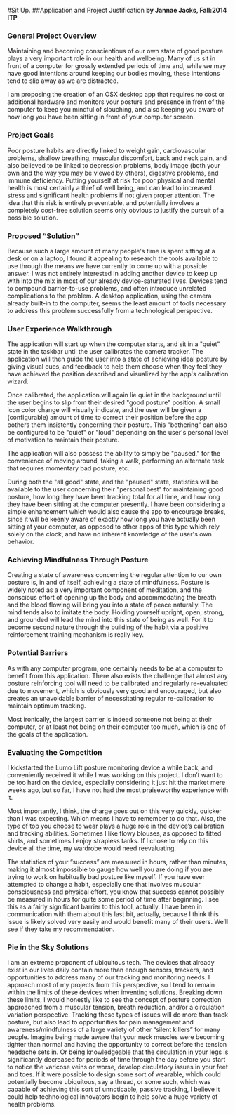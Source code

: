 #Sit Up. 
##Application and Project Justification
**by Jannae Jacks, Fall:2014 ITP**

### General Project Overview

Maintaining and becoming conscientious of our own state of good posture plays a very important role in our health and wellbeing. Many of us sit in front of a computer for grossly extended periods of time and, while we may have good intentions around keeping our bodies moving, these intentions tend to slip away as we are distracted.

I am proposing the creation of an OSX desktop app that requires no cost or additional hardware and monitors your posture and presence in front of the computer to keep you mindful of slouching, and also keeping you aware of how long you have been sitting in front of your computer screen.

### Project Goals

Poor posture habits are directly linked to weight gain, cardiovascular problems, shallow breathing, muscular discomfort, back and neck pain, and also believed to be linked to depression problems, body image (both your own and the way you may be viewed by others), digestive problems, and immune deficiency. Putting yourself at risk for poor physical and mental health is most certainly a thief of well being, and can lead to increased stress and significant health problems if not given proper attention. The idea that this risk is entirely preventable, and potentially involves a completely cost-free solution seems only obvious to justify the pursuit of a possible solution.

### Proposed “Solution”

Because such a large amount of many people's time is spent sitting at a desk or on a laptop, I found it appealing to research the tools available to use through the means we have currently to come up with a possible answer. I was not entirely interested in adding another device to keep up with into the mix in most of our already device-saturated lives. Devices tend to compound barrier-to-use problems, and often introduce unrelated complications to the problem. A desktop application, using the camera already built-in to the computer, seems the least amount of tools necessary to address this problem successfully from a technological perspective.

### User Experience Walkthrough

The application will start up when the computer starts, and sit in a "quiet" state in the taskbar until the user calibrates the camera tracker. The application will then guide the user into a state of achieving ideal posture by giving visual cues, and feedback to help them choose when they feel they have achieved the position described and visualized by the app's calibration wizard.

Once calibrated, the application will again lie quiet in the background until the user begins to slip from their desired "good posture" position. A small icon color change will visually indicate, and the user will be given a (configurable) amount of time to correct their position before the app bothers them insistently concerning their posture. This "bothering" can also be configured to be "quiet" or "loud" depending on the user's personal level of motivation to maintain their posture.

The application will also possess the ability to simply be "paused," for the convenience of moving around, taking a walk, performing an alternate task that requires momentary bad posture, etc.

During both the "all good" state, and the "paused" state, statistics will be available to the user concerning their "personal best" for maintaining good posture, how long they have been tracking total for all time, and how long they have been sitting at the computer presently.
I have been considering a simple enhancement which would also cause the app to encourage breaks, since it will be keenly aware of exactly how long you have actually been sitting at your computer, as opposed to other apps of this type which rely solely on the clock, and have no inherent knowledge of the user's own behavior.

### Achieving Mindfulness Through Posture

Creating a state of awareness concerning the regular attention to our own posture is, in and of itself, achieving a state of mindfulness. Posture is widely noted as a very important component of meditation, and the conscious effort of opening up the body and accommodating the breath and the blood flowing will bring you into a state of peace naturally. The mind tends also to imitate the body. Holding yourself upright, open, strong, and grounded will lead the mind into this state of being as well. For it to become second nature through the building of the habit via a positive reinforcement training mechanism is really key.

### Potential Barriers

As with any computer program, one certainly needs to be at a computer to benefit from this application. There also exists the challenge that almost any posture reinforcing tool will need to be calibrated and regularly re-evaluated due to movement, which is obviously very good and encouraged, but also creates an unavoidable barrier of necessitating regular re-calibration to maintain optimum tracking.

Most ironically, the largest barrier is indeed someone not being at their computer, or at least not being on their computer too much, which is one of the goals of the application.

### Evaluating the Competition

I kickstarted the Lumo Lift posture monitoring device a while back, and conveniently received it while I was working on this project. I don’t want to be too hard on the device, especially considering it just hit the market mere weeks ago, but so far, I have not had the most praiseworthy experience with it. 

Most importantly, I think, the charge goes out on this very quickly, quicker than I was expecting. Which means I have to remember to do that. Also, the type of top you choose to wear plays a huge role in the device’s calibration and tracking abilities. Sometimes I like flowy blouses, as opposed to fitted shirts, and sometimes I enjoy strapless tanks. If I chose to rely on this device all the time, my wardrobe would need reevaluating. 

The statistics of your “success” are measured in hours, rather than minutes, making it almost impossible to gauge how well you are doing if you are trying to work on habitually bad posture like myself. If you have ever attempted to change a habit, especially one that involves muscular consciousness and physical effort, you know that success cannot possibly be measured in hours for quite some period of time after beginning. I see this as a fairly significant barrier to this tool, actually. I have been in communication with them about this last bit, actually, because I think this issue is likely solved very easily and would benefit many of their users. We’ll see if they take my recommendation.

### Pie in the Sky Solutions

I am an extreme proponent of ubiquitous tech. The devices that already exist in our lives daily contain more than enough sensors, trackers,  and opportunities to address many of our tracking and monitoring needs. I approach most of my projects from this perspective, so I tend to remain within the limits of these devices when inventing solutions. Breaking down these limits, I would honestly like to see the concept of posture correction approached from a muscular tension, breath reduction, and/or a circulation variation perspective. Tracking these types of issues will do more than track posture, but also lead to opportunities for pain management and awareness/mindfulness of a large variety of other “silent killers” for many people. Imagine being made aware that your neck muscles were becoming tighter than normal and having the opportunity to correct before the tension headache sets in. Or being knowledgeable that the circulation in your legs is significantly decreased for periods of time through the day before you start to notice the varicose veins or worse, develop circulatory issues in your feet and toes.  If it were possible to design some sort of wearable, which could potentially become ubiquitous, say a thread, or some such, which was capable of achieving this sort of unnoticable, passive tracking, I believe it could help technological innovators begin to help solve a huge variety of health problems. 
